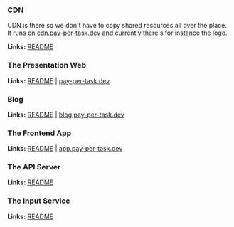 ### CDN

CDN is there so we don't have to copy shared resources all over the place. It runs on [cdn.pay-per-task.dev](http://pay-per-task.dev) and currently there's for instance the logo.

**Links:** [README](/webs/cdn.pay-per-task.com/README.md)

### The Presentation Web

**Links:** [README](/webs/pay-per-task.com/README.md) | [pay-per-task.dev](http://pay-per-task.dev)

### Blog

**Links:** [README](/webs/blog.pay-per-task.com/README.md) | [blog.pay-per-task.dev](http://blog.pay-per-task.dev)

### The Frontend App

**Links:** [README](/webs/app.pay-per-task.com/README.md) | [app.pay-per-task.dev](http://app.pay-per-task.dev)

### The API Server

**Links:** [README](/webs/api.pay-per-task.com/README.md)

### The Input Service

**Links:** [README](/webs/in.pay-per-task.com/README.md)
